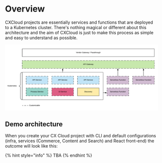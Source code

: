 # Overview

CXCloud projects are essentially services and functions that are deployed to a Kubernetes cluster. There's nothing magical or different about this architecture and the aim of CXCloud is just to make this process as simple and easy to understand as possible.

![](../.gitbook/assets/architecture-v2.png)

## Demo architecture

When you create your CX Cloud project with CLI and default configurations (infra, services (Commerce, Content and Search) and React front-end) the outcome will look like this:

{% hint style="info" %}
TBA
{% endhint %}
